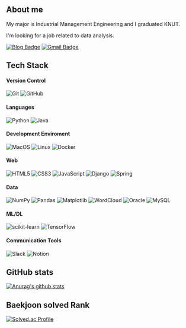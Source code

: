 
## About me

My major is Industrial Management Engineering and I graduated KNUT.

I'm looking for a job related to data analysis.

[![Blog Badge](https://img.shields.io/badge/Blog-128848?style=flat-square&logo=Velog&logoColor=white)](https://velog.io/@munsi0405)  [![Gmail Badge](https://img.shields.io/badge/Gmail-d14836?style=flat-square&logo=Gmail&logoColor=white&link=mailto:rkqqkb@gmail.com)](mailto:munsi040513@gmail.com)


## Tech Stack

#### Version Control
![Git](https://img.shields.io/badge/git-%23F05033.svg?style=for-the-badge&logo=git&logoColor=white) ![GitHub](https://img.shields.io/badge/github-%23121011.svg?style=for-the-badge&logo=github&logoColor=white)   
#### Languages
![Python](https://img.shields.io/badge/python-3670A0?style=for-the-badge&logo=python&logoColor=ffdd54) ![Java](https://img.shields.io/badge/java-%23ED8B00.svg?style=for-the-badge&logo=java&logoColor=white)
#### Development Enviroment
![MacOS](https://img.shields.io/badge/MacOs-000000.svg?style=for-the-badge&logo=MacOS&logoColor=white) ![Linux](https://img.shields.io/badge/Linux-FCC624.svg?style=for-the-badge&logo=Linux&logoColor=black) ![Docker](https://img.shields.io/badge/Docker-%231572B3.svg?style=for-the-badge&logo=Docker&logoColor=white) 
#### Web
![HTML5](https://img.shields.io/badge/html5-%23E34F26.svg?style=for-the-badge&logo=html5&logoColor=white) ![CSS3](https://img.shields.io/badge/css3-%231572B6.svg?style=for-the-badge&logo=css3&logoColor=white) ![JavaScript](https://img.shields.io/badge/javascript-%23323330.svg?style=for-the-badge&logo=javascript&logoColor=%23F7DF1E) ![Django](https://img.shields.io/badge/django-%23092E20.svg?style=for-the-badge&logo=django&logoColor=white) ![Spring](https://img.shields.io/badge/spring-%236DB33F.svg?style=for-the-badge&logo=spring&logoColor=white)
#### Data
![NumPy](https://img.shields.io/badge/numpy-%23013243.svg?style=for-the-badge&logo=numpy&logoColor=white) ![Pandas](https://img.shields.io/badge/pandas-%23150458.svg?style=for-the-badge&logo=pandas&logoColor=white) ![Matplotlib](https://img.shields.io/badge/Matplotlib-%23ffffff.svg?style=for-the-badge&logo=Matplotlib&logoColor=black) ![WordCloud](https://img.shields.io/badge/WordClode-%23ffffff.svg?style=for-the-badge&logo=Matplotlib&logoColor=black) ![Oracle](https://img.shields.io/badge/Oracle-F80000?style=for-the-badge&logo=oracle&logoColor=white) ![MySQL](https://img.shields.io/badge/mysql-%2300f.svg?style=for-the-badge&logo=mysql&logoColor=white)
#### ML/DL
![scikit-learn](https://img.shields.io/badge/scikit--learn-%23F7931E.svg?style=for-the-badge&logo=scikit-learn&logoColor=white) ![TensorFlow](https://img.shields.io/badge/TensorFlow-%23FF6F00.svg?style=for-the-badge&logo=TensorFlow&logoColor=white)
#### Communication Tools
![Slack](https://img.shields.io/badge/Slack-4A154B?style=for-the-badge&logo=slack&logoColor=white) ![Notion](https://img.shields.io/badge/Notion-%23000000.svg?style=for-the-badge&logo=notion&logoColor=white)
 
## GitHub stats

[![Anurag's github stats](https://github-readme-stats.vercel.app/api?username=Minsoo0405&show_icons=true)](https://github.com/anuraghazra/github-readme-stats)


## Baekjoon solved Rank

[![Solved.ac Profile](http://mazassumnida.wtf/api/generate_badge?boj=munso0405)](https://solved.ac/munsi0405)
